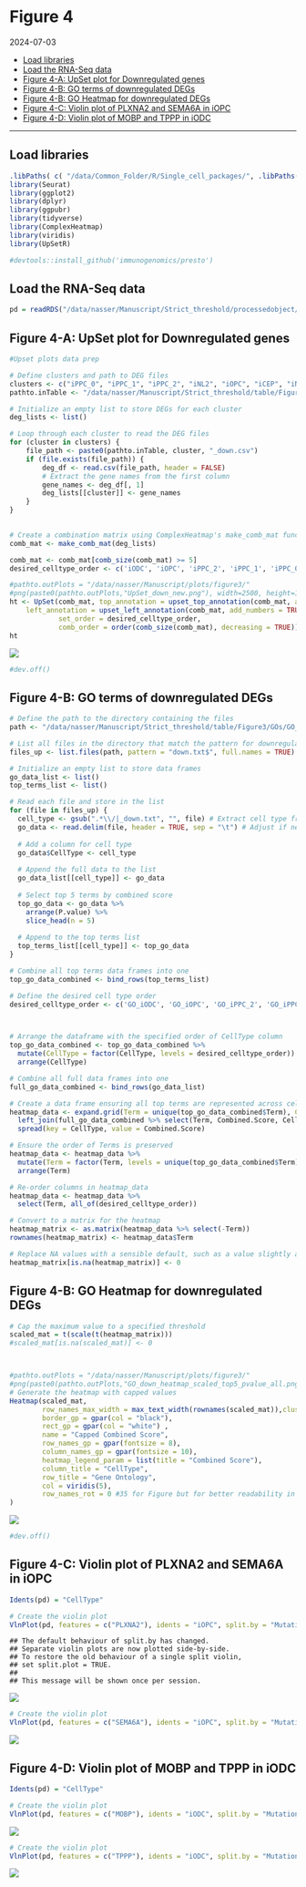 Figure 4
================
2024-07-03

- [Load libraries](#load-libraries)
- [Load the RNA-Seq data](#load-the-rna-seq-data)
- [Figure 4-A: UpSet plot for Downregulated
  genes](#figure-4-a-upset-plot-for-downregulated-genes)
- [Figure 4-B: GO terms of downregulated
  DEGs](#figure-4-b-go-terms-of-downregulated-degs)
- [Figure 4-B: GO Heatmap for downregulated
  DEGs](#figure-4-b-go-heatmap-for-downregulated-degs)
- [Figure 4-C: Violin plot of PLXNA2 and SEMA6A in
  iOPC](#figure-4-c-violin-plot-of-plxna2-and-sema6a-in-iopc)
- [Figure 4-D: Violin plot of MOBP and TPPP in
  iODC](#figure-4-d-violin-plot-of-mobp-and-tppp-in-iodc)

------------------------------------------------------------------------

## Load libraries

``` r
.libPaths( c( "/data/Common_Folder/R/Single_cell_packages/", .libPaths()) )
library(Seurat)
library(ggplot2)
library(dplyr)
library(ggpubr)
library(tidyverse)
library(ComplexHeatmap)
library(viridis)
library(UpSetR)

#devtools::install_github('immunogenomics/presto')
```

## Load the RNA-Seq data

``` r
pd = readRDS("/data/nasser/Manuscript/Strict_threshold/processedobject/ODC35_woClus8_subclust3_res0.15_NK")
```

## Figure 4-A: UpSet plot for Downregulated genes

``` r
#Upset plots data prep

# Define clusters and path to DEG files
clusters <- c("iPPC_0", "iPPC_1", "iPPC_2", "iNL2", "iOPC", "iCEP", "iNL1", "iRGC", "iODC", "iINPC")
pathto.inTable <- "/data/nasser/Manuscript/Strict_threshold/table/Figure3/DEGs_down/"

# Initialize an empty list to store DEGs for each cluster
deg_lists <- list()

# Loop through each cluster to read the DEG files
for (cluster in clusters) {
    file_path <- paste0(pathto.inTable, cluster, "_down.csv")
    if (file.exists(file_path)) {
        deg_df <- read.csv(file_path, header = FALSE)
        # Extract the gene names from the first column
        gene_names <- deg_df[, 1]
        deg_lists[[cluster]] <- gene_names
    }
}
 

# Create a combination matrix using ComplexHeatmap's make_comb_mat function
comb_mat <- make_comb_mat(deg_lists)

comb_mat <- comb_mat[comb_size(comb_mat) >= 5]
desired_celltype_order <- c('iODC', 'iOPC', 'iPPC_2', 'iPPC_1', 'iPPC_0', 'iCEP', 'iNL2', 'iNL1', 'iINPC', 'iRGC')

#pathto.outPlots = "/data/nasser/Manuscript/plots/figure3/"
#png(paste0(pathto.outPlots,"UpSet_down_new.png"), width=2500, height=1500, res = 300)
ht <- UpSet(comb_mat, top_annotation = upset_top_annotation(comb_mat, add_numbers = TRUE),
    left_annotation = upset_left_annotation(comb_mat, add_numbers = TRUE),
            set_order = desired_celltype_order,
            comb_order = order(comb_size(comb_mat), decreasing = TRUE))
ht  
```

![](Figure4_files/figure-gfm/unnamed-chunk-3-1.png)<!-- -->

``` r
#dev.off()
```

## Figure 4-B: GO terms of downregulated DEGs

``` r
# Define the path to the directory containing the files
path <- "/data/nasser/Manuscript/Strict_threshold/table/Figure3/GOs/GO_ODC35/"

# List all files in the directory that match the pattern for downregulated genes
files_up <- list.files(path, pattern = "down.txt$", full.names = TRUE)

# Initialize an empty list to store data frames
go_data_list <- list()
top_terms_list <- list()

# Read each file and store in the list
for (file in files_up) {
  cell_type <- gsub(".*\\/|_down.txt", "", file) # Extract cell type from file name
  go_data <- read.delim(file, header = TRUE, sep = "\t") # Adjust if necessary
  
  # Add a column for cell type
  go_data$CellType <- cell_type
  
  # Append the full data to the list
  go_data_list[[cell_type]] <- go_data
  
  # Select top 5 terms by combined score
  top_go_data <- go_data %>%
    arrange(P.value) %>%
    slice_head(n = 5)
  
  # Append to the top terms list
  top_terms_list[[cell_type]] <- top_go_data
}

# Combine all top terms data frames into one
top_go_data_combined <- bind_rows(top_terms_list)

# Define the desired cell type order
desired_celltype_order <- c('GO_iODC', 'GO_iOPC', 'GO_iPPC_2', 'GO_iPPC_1', 'GO_iPPC_0', 'GO_iCEP', 'GO_iNL2', 'GO_iNL1', 'GO_iINPC', 'GO_iRGC')



# Arrange the dataframe with the specified order of CellType column
top_go_data_combined <- top_go_data_combined %>%
  mutate(CellType = factor(CellType, levels = desired_celltype_order)) %>%
  arrange(CellType)

# Combine all full data frames into one
full_go_data_combined <- bind_rows(go_data_list)

# Create a data frame ensuring all top terms are represented across cell types
heatmap_data <- expand.grid(Term = unique(top_go_data_combined$Term), CellType = unique(full_go_data_combined$CellType)) %>%
  left_join(full_go_data_combined %>% select(Term, Combined.Score, CellType), by = c("Term", "CellType")) %>%
  spread(key = CellType, value = Combined.Score)

# Ensure the order of Terms is preserved
heatmap_data <- heatmap_data %>%
  mutate(Term = factor(Term, levels = unique(top_go_data_combined$Term))) %>%
  arrange(Term)

# Re-order columns in heatmap_data
heatmap_data <- heatmap_data %>%
  select(Term, all_of(desired_celltype_order))

# Convert to a matrix for the heatmap
heatmap_matrix <- as.matrix(heatmap_data %>% select(-Term))
rownames(heatmap_matrix) <- heatmap_data$Term

# Replace NA values with a sensible default, such as a value slightly above the threshold for significance
heatmap_matrix[is.na(heatmap_matrix)] <- 0
```

## Figure 4-B: GO Heatmap for downregulated DEGs

``` r
# Cap the maximum value to a specified threshold
scaled_mat = t(scale(t(heatmap_matrix)))
#scaled_mat[is.na(scaled_mat)] <- 0



#pathto.outPlots = "/data/nasser/Manuscript/plots/figure3/"
#png(paste0(pathto.outPlots,"GO_down_heatmap_scaled_top5_pvalue_all.png"), width=6000, height=4000, res = 300)
# Generate the heatmap with capped values
Heatmap(scaled_mat,
        row_names_max_width = max_text_width(rownames(scaled_mat)),cluster_columns = FALSE, cluster_rows = FALSE,
        border_gp = gpar(col = "black"),
        rect_gp = gpar(col = "white") ,
        name = "Capped Combined Score",
        row_names_gp = gpar(fontsize = 8),
        column_names_gp = gpar(fontsize = 10),
        heatmap_legend_param = list(title = "Combined Score"),
        column_title = "CellType", 
        row_title = "Gene Ontology",
        col = viridis(5),
        row_names_rot = 0 #35 for Figure but for better readability in rmarkdown set to 0
)
```

![](Figure4_files/figure-gfm/unnamed-chunk-5-1.png)<!-- -->

``` r
#dev.off()
```

## Figure 4-C: Violin plot of PLXNA2 and SEMA6A in iOPC

``` r
Idents(pd) = "CellType"

# Create the violin plot 
VlnPlot(pd, features = c("PLXNA2"), idents = "iOPC", split.by = "Mutation", pt.size = 0)
```

    ## The default behaviour of split.by has changed.
    ## Separate violin plots are now plotted side-by-side.
    ## To restore the old behaviour of a single split violin,
    ## set split.plot = TRUE.
    ##       
    ## This message will be shown once per session.

![](Figure4_files/figure-gfm/unnamed-chunk-6-1.png)<!-- -->

``` r
# Create the violin plot 
VlnPlot(pd, features = c("SEMA6A"), idents = "iOPC", split.by = "Mutation", pt.size = 0)
```

![](Figure4_files/figure-gfm/unnamed-chunk-6-2.png)<!-- -->

## Figure 4-D: Violin plot of MOBP and TPPP in iODC

``` r
Idents(pd) = "CellType"

# Create the violin plot 
VlnPlot(pd, features = c("MOBP"), idents = "iODC", split.by = "Mutation", pt.size = 0)
```

![](Figure4_files/figure-gfm/unnamed-chunk-7-1.png)<!-- -->

``` r
# Create the violin plot 
VlnPlot(pd, features = c("TPPP"), idents = "iODC", split.by = "Mutation", pt.size = 0)
```

![](Figure4_files/figure-gfm/unnamed-chunk-7-2.png)<!-- -->
